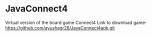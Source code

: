 # JavaConnect4
Virtual version of the board game Connect4
Link to download game- https://github.com/ayushagr26/JavaConnect4apk.git
